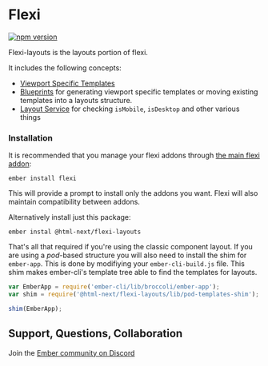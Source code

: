 # Flexi

[![npm version](https://badge.fury.io/js/%40html-next%2Fflexi-layouts.svg)](https://badge.fury.io/js/%40html-next%2Fflexi-layouts)

Flexi-layouts is the layouts portion of flexi.

It includes the following concepts:
* [Viewport Specific Templates](https://flexi.readme.io/docs/viewport-specific-templates)
* [Blueprints](https://flexi.readme.io/docs/blueprints) for generating viewport specific templates or moving existing templates into a layouts structure.
* [Layout Service](https://flexi.readme.io/docs/layout-service) for checking `isMobile`, `isDesktop` and other various things

### Installation

It is recommended that you manage your flexi addons through [the main flexi addon](https://github.com/html-next/flexi/tree/main/packages/flexi):

```cli
ember install flexi
```

This will provide a prompt to install only the addons you want. Flexi will also maintain
compatibility between addons.

Alternatively install just this package:

```cli
ember instal @html-next/flexi-layouts
```

That's all that required if you're using the classic component layout. If you are using a _pod_-based structure you will also need to install the shim for `ember-app`. This is done by modifiying your  `ember-cli-build.js` file. This shim makes ember-cli's template tree able to find
the templates for layouts.

```js
var EmberApp = require('ember-cli/lib/broccoli/ember-app');
var shim = require('@html-next/flexi-layouts/lib/pod-templates-shim');

shim(EmberApp);
```


## Support, Questions, Collaboration

Join the [Ember community on Discord](https://discord.gg/zT3asNS)
